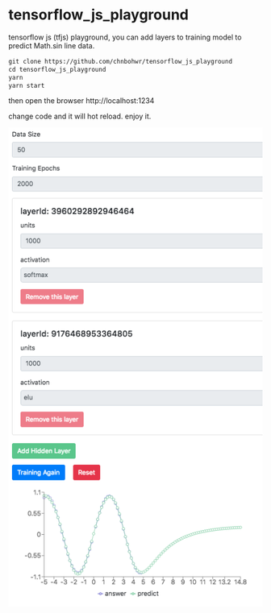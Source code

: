 # tensorflow_js_playground

tensorflow js (tfjs) playground, you can add layers to training model to predict Math.sin line data.

```shell
git clone https://github.com/chnbohwr/tensorflow_js_playground
cd tensorflow_js_playground
yarn
yarn start
```
then open the browser http://localhost:1234

change code and it will hot reload. enjoy it.

![Imgur](./screenshot.png)
